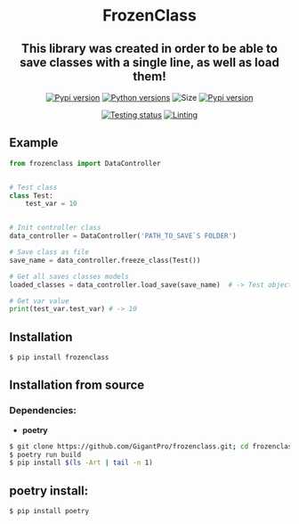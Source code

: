 <p align="center">
        <h1 align="center">FrozenClass</h1>
        <h2 align="center">This library was created in order to be able to save classes with a single line, as well as load them!</h2>
</a>



<p align="center">
        <a href="https://pypi.python.org/pypi/frozenclass"><img alt="Pypi version" src="https://img.shields.io/pypi/v/frozenclass.svg"></a>
        <a href="https://pypi.python.org/pypi/frozenclass"><img alt="Python versions" src="https://img.shields.io/badge/python-3.7+ | PyPy-blue.svg"></a>
        <img alt="Size" src="https://img.shields.io/github/languages/code-size/GigantPro/frozenclass">
        <a href="https://pypi.org/project/frozenclass/"><img alt="Pypi version" src="https://img.shields.io/pypi/l/frozenclass?color=orange"></a>
</p>
<p align="center">
        <a href="https://github.com/GigantPro/frozenclass/actions/workflows/tests.yml"><img alt="Testing status" src="https://github.com/GigantPro/frozenclass/actions/workflows/tests.yml/badge.svg?branch=main"></a>
        <a href="https://github.com/GigantPro/frozenclass/actions/workflows/linting.yml"><img alt="Linting" src="https://github.com/GigantPro/frozenclass/actions/workflows/linting.yml/badge.svg?branch=main"></a>
</p>





## Example
```python 
from frozenclass import DataController


# Test class
class Test:
    test_var = 10


# Init controller class
data_controller = DataController('PATH_TO_SAVE`S FOLDER')

# Save class as file
save_name = data_controller.freeze_class(Test())

# Get all saves classes models
loaded_classes = data_controller.load_save(save_name)  # -> Test object

# Get var value
print(test_var.test_var) # -> 10
```

## Installation

```bash
$ pip install frozenclass
```

## Installation from source

### Dependencies:
- **poetry**
```bash
$ git clone https://github.com/GigantPro/frozenclass.git; cd frozenclass
$ poetry run build
$ pip install $(ls -Art | tail -n 1)
```

## poetry install:
```bash
$ pip install poetry
```

